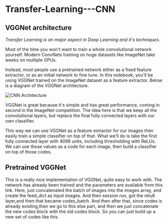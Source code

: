 # Transfer-Learning---CNN
## VGGNet architecture
_Transfer Learning is an major aspect in Deep Learning and it's techniques._

Most of the time you won't want to train a whole convolutional network yourself. Modern ConvNets training on huge datasets like ImageNet take weeks on multiple GPUs. 

Instead, most people use a pretrained network either as a fixed feature extractor, or as an initial network to fine tune. In this notebook, you'll be using VGGNet trained on the ImageNet dataset as a feature extractor. Below is a diagram of the VGGNet architecture.

![CNN Architecture](https://github.com/Ratna04priya/Transfer-Learning---CNN/blob/master/assets/cnnarchitecture.jpg)

VGGNet is great because it's simple and has great performance, coming in second in the ImageNet competition. The idea here is that we keep all the convolutional layers, but replace the final fully connected layers with our own classifier. 

This way we can use VGGNet as a feature extractor for our images then easily train a simple classifier on top of that. What we'll do is take the first fully connected layer with 4096 units, including thresholding with ReLUs. We can use those values as a code for each image, then build a classifier on top of those codes.

## Pretrained VGGNet

This is a really nice implementation of VGGNet, quite easy to work with. The network has already been trained and the parameters are available from this link.
Here, just concatenated the batch of images into the images array, and create the feed_dict as input images. And then session run, got the relu6 layer,and then that became codes_batch. 
And then after that, since codes is already existing,then we go to this else part, and then we just concatenate the new codes block with the old codes block.
So you can just build up a new set of codes like this.



